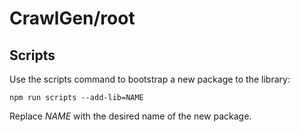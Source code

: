 # CrawlGen/root

## Scripts

Use the scripts command to bootstrap a new package to the library:

```
npm run scripts --add-lib=NAME
```

Replace _NAME_ with the desired name of the new package.
